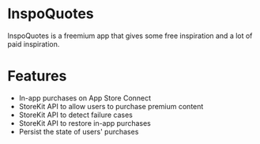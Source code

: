 # InspoQuotes

InspoQuotes is a freemium app that gives some free inspiration and a lot of paid inspiration.  

# Features

* In-app purchases on App Store Connect
* StoreKit API to allow users to purchase premium content
* StoreKit API to detect failure cases
* StoreKit API to restore in-app purchases
* Persist the state of users' purchases
